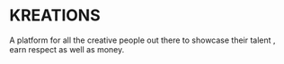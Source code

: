 # KREATIONS

A platform for all the creative people out there to showcase their talent , earn respect as well as money.
